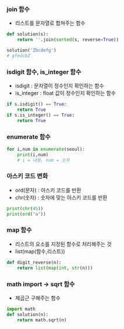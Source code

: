 ### join 함수

- 리스트를 문자열로 합쳐주는 함수

```python
def solution(s):
    return ''.join(sorted(s, reverse=True))

solution('Zbcdefg')
# gfedcbZ
```

### isdigit 함수, is_integer 함수
- isdigit : 문자열이 정수인지 확인하는 함수
- is_integer : float 값이 정수인지 확인하는 함수
```python
if s.isdigit() == True:
    return True
if s.is_integer() == True:
    return True
```

### enumerate 함수
```python
for i,num in enumerate(seoul):
    print(i,num)
    # i = 내용, num = 숫자
```

### 아스키 코드 변화
- ord(문자) : 아스키 코드를 반환
- chr(숫자) : 숫자에 맞는 아스키 코드를 반환
```python
print(chr(45))
print(ord("a"))
```

### map 함수
- 리스트의 요소를 지정된 함수로 처리해주는 것
- list(map(함수,리스트))
```python
def digit_reverse(n):
    return list(map(int, str(n)))
```

### math import -> sqrt 함수
- 제곱근 구해주는 함수
```python
import math
def solution(n):
    return math.sqrt(n)
```
